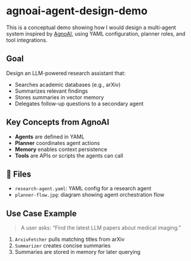 # agnoai-agent-design-demo
This is a conceptual demo showing how I would design a multi-agent system inspired by [AgnoAI]([https://docs.agno.com/introduction]), using YAML configuration, planner roles, and tool integrations.

##  Goal
Design an LLM-powered research assistant that:
- Searches academic databases (e.g., arXiv)
- Summarizes relevant findings
- Stores summaries in vector memory
- Delegates follow-up questions to a secondary agent

##  Key Concepts from AgnoAI
- **Agents** are defined in YAML
- **Planner** coordinates agent actions
- **Memory** enables context persistence
- **Tools** are APIs or scripts the agents can call

## 📁 Files
- `research-agent.yaml`: YAML config for a research agent
- `planner-flow.jpg`: diagram showing agent orchestration flow

##  Use Case Example
> A user asks: “Find the latest LLM papers about medical imaging.”
1. `ArxivFetcher` pulls matching titles from arXiv
2. `Summarizer` creates concise summaries
3. Summaries are stored in memory for later querying
